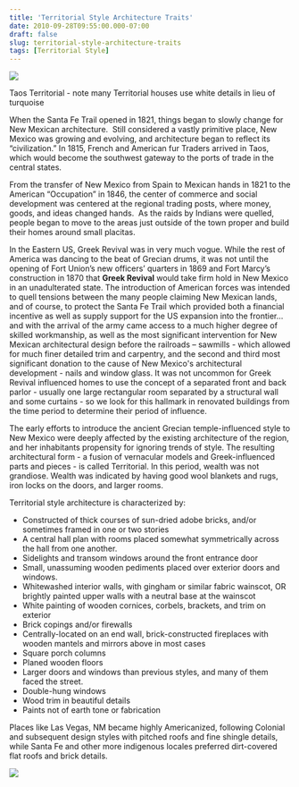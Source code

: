 ```yaml
---
title: 'Territorial Style Architecture Traits'
date: 2010-09-28T09:55:00.000-07:00
draft: false
slug: territorial-style-architecture-traits
tags: [Territorial Style]
---
```


  
  

![](/images/blog/legacy/P1030266+%28Medium%29.JPG)

Taos Territorial - note many Territorial houses use white details in lieu of turquoise

When the Santa Fe Trail opened in 1821, things began to slowly change for New Mexican architecture.  Still considered a vastly primitive place, New Mexico was growing and evolving, and architecture began to reflect its “civilization.” In 1815, French and American fur Traders arrived in Taos, which would become the southwest gateway to the ports of trade in the central states.   

  

From the transfer of New Mexico from Spain to Mexican hands in 1821 to the American “Occupation” in 1846, the center of commerce and social development was centered at the regional trading posts, where money, goods, and ideas changed hands.  As the raids by Indians were quelled, people began to move to the areas just outside of the town proper and build their homes around small placitas.

  

In the Eastern US, Greek Revival was in very much vogue. While the rest of America was dancing to the beat of Grecian drums, it was not until the opening of Fort Union’s new officers’ quarters in 1869 and Fort Marcy’s construction in 1870 that **Greek Revival** would take firm hold in New Mexico in an unadulterated state. The introduction of American forces was intended to quell tensions between the many people claiming New Mexican lands, and of course, to protect the Santa Fe Trail which provided both a financial incentive as well as supply support for the US expansion into the frontier… and with the arrival of the army came access to a much higher degree of skilled workmanship, as well as the most significant intervention for New Mexican architectural design before the railroads – sawmills - which allowed for much finer detailed trim and carpentry, and the second and third most significant donation to the cause of New Mexico's architectural development - nails and window glass. It was not uncommon for Greek Revival influenced homes to use the concept of a separated front and back parlor - usually one large rectangular room separated by a structural wall and some curtains - so we look for this hallmark in renovated buildings from the time period to determine their period of influence.

The early efforts to introduce the ancient Grecian temple-influenced style to New Mexico were deeply affected by the existing architecture of the region, and her inhabitants propensity for ignoring trends of style. The resulting architectural form - a fusion of vernacular models and Greek-influenced parts and pieces - is called Territorial. In this period, wealth was not grandiose. Wealth was indicated by having good wool blankets and rugs, iron locks on the doors, and larger rooms.  
  
  
Territorial style architecture is characterized by:  

- Constructed of thick courses of sun-dried adobe bricks, and/or sometimes framed in one or two stories
- A central hall plan with rooms placed somewhat symmetrically across the hall from one another.
- Sidelights and transom windows around the front entrance door
- Small, unassuming wooden pediments placed over exterior doors and windows.
- Whitewashed interior walls, with gingham or similar fabric wainscot, OR brightly painted upper walls with a neutral base at the wainscot
- White painting of wooden cornices, corbels, brackets, and trim on exterior
- Brick copings and/or firewalls
- Centrally-located on an end wall, brick-constructed fireplaces with wooden mantels and mirrors above in most cases
- Square porch columns
- Planed wooden floors
- Larger doors and windows than previous styles, and many of them faced the street.
- Double-hung windows
- Wood trim in beautiful details
- Paints not of earth tone or fabrication

Places like Las Vegas, NM became highly Americanized, following Colonial and subsequent design styles with pitched roofs and fine shingle details, while Santa Fe and other more indigenous locales preferred dirt-covered flat roofs and brick details.   

  
  
  
![](/images/blog/legacy/P1170272+%28Large%29.JPG)